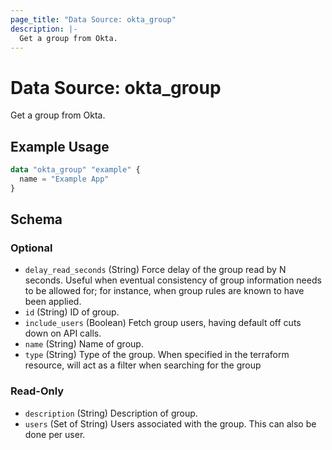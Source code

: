```yaml
---
page_title: "Data Source: okta_group"
description: |-
  Get a group from Okta.
---
```


# Data Source: okta_group

Get a group from Okta.

## Example Usage

```terraform
data "okta_group" "example" {
  name = "Example App"
}
```

<!-- schema generated by tfplugindocs -->
## Schema

### Optional

- `delay_read_seconds` (String) Force delay of the group read by N seconds. Useful when eventual consistency of group information needs to be allowed for; for instance, when group rules are known to have been applied.
- `id` (String) ID of group.
- `include_users` (Boolean) Fetch group users, having default off cuts down on API calls.
- `name` (String) Name of group.
- `type` (String) Type of the group. When specified in the terraform resource, will act as a filter when searching for the group

### Read-Only

- `description` (String) Description of group.
- `users` (Set of String) Users associated with the group. This can also be done per user.


